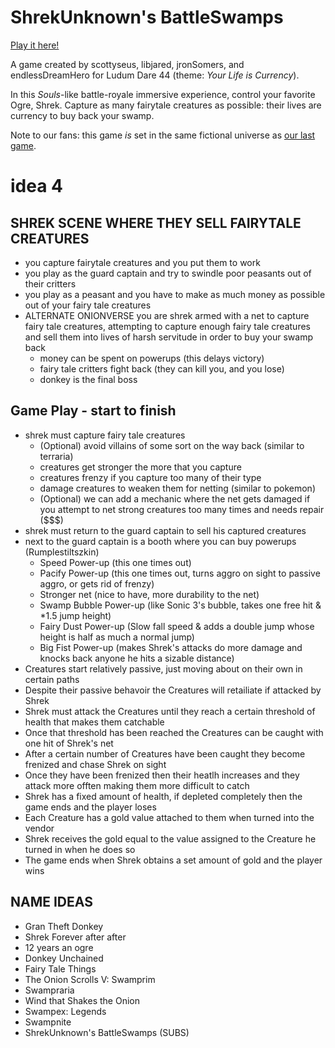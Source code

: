 # ShrekUnknown's BattleSwamps

[Play it here!](https://scottyseus.github.io/shrekunknowns-battleswamps/)

A game created by scottyseus, libjared, jronSomers, and endlessDreamHero for Ludum Dare 44 (theme: _Your Life is Currency_).

In this _Souls_-like battle-royale immersive experience, control your favorite Ogre, Shrek. Capture as many fairytale creatures as possible: their lives are currency to buy back your swamp.

Note to our fans: this game _is_ set in the same fictional universe as [our last game](https://scottyseus.github.io/due-process/).

# idea 4
## SHREK SCENE WHERE THEY SELL FAIRYTALE CREATURES

* you capture fairytale creatures and you put them to work
* you play as the guard captain and try to swindle poor peasants out of their critters
* you play as a peasant and you have to make as much money as possible out of your fairy tale creatures
* ALTERNATE ONIONVERSE you are shrek armed with a net to capture fairy tale creatures, attempting to capture enough fairy tale creatures and sell them into lives of harsh servitude in order to buy your swamp back
    * money can be spent on powerups (this delays victory)
    * fairy tale critters fight back (they can kill you, and you lose)
    * donkey is the final boss

## Game Play - start to finish

* shrek must capture fairy tale creatures
    * (Optional) avoid villains of some sort on the way back (similar to terraria)
    * creatures get stronger the more that you capture
    * creatures frenzy if you capture too many of their type
    * damage creatures to weaken them for netting (similar to pokemon)
    * (Optional) we can add a mechanic where the net gets damaged if you attempt to net strong creatures too many times and needs repair ($$$)
* shrek must return to the guard captain to sell his captured creatures
* next to the guard captain is a booth where you can buy powerups (Rumplestiltszkin)
    * Speed Power-up (this one times out)
    * Pacify Power-up (this one times out, turns aggro on sight to passive aggro, or gets rid of frenzy)
    * Stronger net (nice to have, more durability to the net)
    * Swamp Bubble Power-up (like Sonic 3's bubble, takes one free hit & *1.5 jump height)
    * Fairy Dust Power-up (Slow fall speed & adds a double jump whose height is half as much a          normal jump)
    * Big Fist Power-up (makes Shrek's attacks do more damage and knocks back anyone he hits a sizable distance)
* Creatures start relatively passive, just moving about on their own in certain paths
* Despite their passive behavoir the Creatures will retailiate if attacked by Shrek
* Shrek must attack the Creatures until they reach a certain threshold of health that makes them   catchable
* Once that threshold has been reached the Creatures can be caught with one hit of Shrek's net
* After a certain number of Creatures have been caught they become frenized and chase Shrek on sight
* Once they have been frenized then their heatlh increases and they attack more offten making them more difficult to catch
* Shrek has a fixed amount of health, if depleted completely then the game ends and the player loses
* Each Creature has a gold value attached to them when turned into the vendor 
* Shrek receives the gold equal to the value assigned to the Creature he turned in when he does so
* The game ends when Shrek obtains a set amount of gold and the player wins

## NAME IDEAS

* Gran Theft Donkey
* Shrek Forever after after
* 12 years an ogre
* Donkey Unchained
* Fairy Tale Things
* The Onion Scrolls V: Swamprim
* Swampraria
* Wind that Shakes the Onion
* Swampex: Legends
* Swampnite
* ShrekUnknown's BattleSwamps (SUBS)
